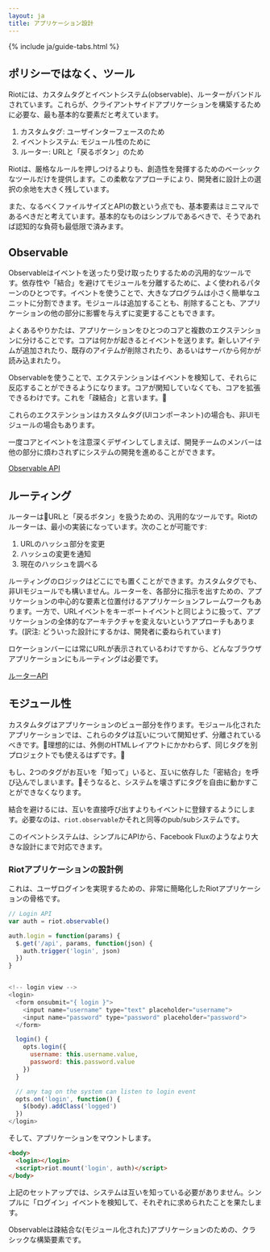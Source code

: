```yaml
---
layout: ja
title: アプリケーション設計
---
```


{% include ja/guide-tabs.html %}

## ポリシーではなく、ツール

Riotには、カスタムタグとイベントシステム(observable)、ルーターがバンドルされています。これらが、クライアントサイドアプリケーションを構築するために必要な、最も基本的な要素だと考えています。

1. カスタムタグ: ユーザインターフェースのため
2. イベントシステム: モジュール性のために
3. ルーター: URLと「戻るボタン」のため

Riotは、厳格なルールを押しつけるよりも、創造性を発揮するためのベーシックなツールだけを提供します。この柔軟なアプローチにより、開発者に設計上の選択の余地を大きく残しています。

また、なるべくファイルサイズとAPIの数という点でも、基本要素はミニマルであるべきだと考えています。基本的なものはシンプルであるべきで、そうであれば認知的な負荷も最低限で済みます。


## Observable

Observableはイベントを送ったり受け取ったりするための汎用的なツールです。依存性や「結合」を避けてモジュールを分離するために、よく使われるパターンのひとつです。イベントを使うことで、大きなプログラムは小さく簡単なユニットに分割できます。モジュールは追加することも、削除することも、アプリケーションの他の部分に影響を与えずに変更することもできます。

よくあるやりかたは、アプリケーションをひとつのコアと複数のエクステンションに分けることです。コアは何かが起きるとイベントを送ります。新しいアイテムが追加されたり、既存のアイテムが削除されたり、あるいはサーバから何かが読み込まれたり。

Observableを使うことで、エクステンションはイベントを検知して、それらに反応することができるようになります。コアが関知していなくても、コアを拡張できるわけです。これを「疎結合」と言います。

これらのエクステンションはカスタムタグ(UIコンポーネント)の場合も、非UIモジュールの場合もあります。

一度コアとイベントを注意深くデザインしてしまえば、開発チームのメンバーは他の部分に煩わされずにシステムの開発を進めることができます。

[Observable API](/ja/api/#observable)


## ルーティング

ルーターはURLと「戻るボタン」を扱うための、汎用的なツールです。Riotのルーターは、最小の実装になっています。次のことが可能です:

1. URLのハッシュ部分を変更
2. ハッシュの変更を通知
3. 現在のハッシュを調べる

ルーティングのロジックはどこにでも置くことができます。カスタムタグでも、非UIモジュールでも構いません。ルーターを、各部分に指示を出すための、アプリケーションの中心的な要素と位置付けるアプリケーションフレームワークもあります。一方で、URLイベントをキーボートイベントと同じように扱って、アプリケーションの全体的なアーキテクチャを変えないというアプローチもあります。(訳注: どういった設計にするかは、開発者に委ねられています)

ロケーションバーには常にURLが表示されているわけですから、どんなブラウザアプリケーションにもルーティングは必要です。

[ルーターAPI](/ja/api/#router)


## モジュール性

カスタムタグはアプリケーションのビュー部分を作ります。モジュール化されたアプリケーションでは、これらのタグは互いについて関知せず、分離されているべきです。理想的には、外側のHTMLレイアウトにかかわらず、同じタグを別プロジェクトでも使えるはずです。

もし、2つのタグがお互いを「知って」いると、互いに依存した「密結合」を呼び込んでしまいます。そうなると、システムを壊さずにタグを自由に動かすことができなくなります。

結合を避けるには、互いを直接呼び出すよりもイベントに登録するようにします。必要なのは、`riot.observable`かそれと同等のpub/subシステムです。

このイベントシステムは、シンプルにAPIから、Facebook Fluxのようなより大きな設計にまで対応できます。

### Riotアプリケーションの設計例

これは、ユーザログインを実現するための、非常に簡略化したRiotアプリケーションの骨格です。

```javascript
// Login API
var auth = riot.observable()

auth.login = function(params) {
  $.get('/api', params, function(json) {
    auth.trigger('login', json)
  })
}


<!-- login view -->
<login>
  <form onsubmit="{ login }">
    <input name="username" type="text" placeholder="username">
    <input name="password" type="password" placeholder="password">
  </form>

  login() {
    opts.login({
      username: this.username.value,
      password: this.password.value
    })
  }

  // any tag on the system can listen to login event
  opts.on('login', function() {
    $(body).addClass('logged')
  })
</login>
```

そして、アプリケーションをマウントします。

```html
<body>
  <login></login>
  <script>riot.mount('login', auth)</script>
</body>
```

上記のセットアップでは、システムは互いを知っている必要がありません。シンプルに「ログイン」イベントを検知して、それぞれに求められたことを果たします。

Observableは疎結合な(モジュール化された)アプリケーションのための、クラシックな構築要素です。
